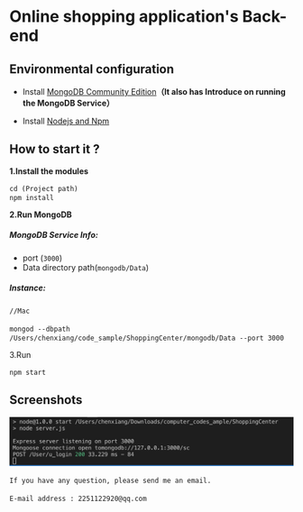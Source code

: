 # Online shopping application's Back-end



## Environmental configuration


* Install [MongoDB Community Edition](https://docs.mongodb.com/manual/administration/install-community/)**（It also has Introduce on running the MongoDB Service）**

* Install [Nodejs and Npm](https://nodejs.org/en/download/)

## How to start it ?

**1.Install the modules**
```
cd (Project path)
npm install
```
**2.Run MongoDB** 

##### MongoDB Service Info:
* port (```3000```)
* Data directory path(```mongodb/Data```) 
##### Instance:

```
//Mac

mongod --dbpath /Users/chenxiang/code_sample/ShoppingCenter/mongodb/Data --port 3000

```


3.Run

```
npm start
```

## Screenshots

<img src='./screenshots/1.png'>



    If you have any question, please send me an email.

    E-mail address : 2251122920@qq.com